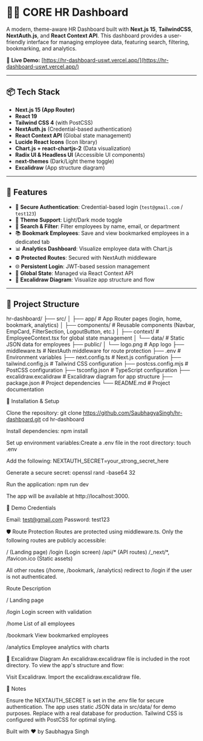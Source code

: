 # 🧑‍💼 CORE HR Dashboard

A modern, theme-aware HR Dashboard built with **Next.js 15**, **TailwindCSS**, **NextAuth.js**, and **React Context API**. This dashboard provides a user-friendly interface for managing employee data, featuring search, filtering, bookmarking, and analytics.

🔗 **Live Demo:** [https://hr-dashboard-uswt.vercel.app/](https://hr-dashboard-uswt.vercel.app/)

---

## 📦 Tech Stack

- **Next.js 15 (App Router)**
- **React 19**
- **Tailwind CSS 4** (with PostCSS)
- **NextAuth.js** (Credential-based authentication)
- **React Context API** (Global state management)
- **Lucide React Icons** (Icon library)
- **Chart.js + react-chartjs-2** (Data visualization)
- **Radix UI & Headless UI** (Accessible UI components)
- **next-themes** (Dark/Light theme toggle)
- **Excalidraw** (App structure diagram)

---

## 🚀 Features

- 🔐 **Secure Authentication**: Credential-based login (`test@gmail.com` / `test123`)
- 🌙 **Theme Support**: Light/Dark mode toggle
- 🔎 **Search & Filter**: Filter employees by name, email, or department
- 📚 **Bookmark Employees**: Save and view bookmarked employees in a dedicated tab
- 📊 **Analytics Dashboard**: Visualize employee data with Chart.js
- ⛔ **Protected Routes**: Secured with NextAuth middleware
- 🌐 **Persistent Login**: JWT-based session management
- 🧠 **Global State**: Managed via React Context API
- 🧾 **Excalidraw Diagram**: Visualize app structure and flow

---

## 📁 Project Structure


hr-dashboard/
├── src/
│   ├── app/                    # App Router pages (login, home, bookmark, analytics)
│   ├── components/             # Reusable components (Navbar, EmpCard, FilterSection, LogoutButton, etc.)
│   ├── context/                # EmployeeContext.tsx for global state management
│   └── data/                   # Static JSON data for employees
├── public/
│   └── logo.png                # App logo
├── middleware.ts               # NextAuth middleware for route protection
├── .env                        # Environment variables
├── next.config.ts              # Next.js configuration
├── tailwind.config.js          # Tailwind CSS configuration
├── postcss.config.mjs          # PostCSS configuration
├── tsconfig.json               # TypeScript configuration
├── excalidraw.excalidraw       # Excalidraw diagram for app structure
├── package.json                # Project dependencies
└── README.md                   # Project documentation


🔧 Installation & Setup

Clone the repository:
git clone https://github.com/SaubhagyaSingh/hr-dashboard.git
cd hr-dashboard


Install dependencies:
npm install


Set up environment variables:Create a .env file in the root directory:
touch .env

Add the following:
NEXTAUTH_SECRET=your_strong_secret_here

Generate a secure secret:
openssl rand -base64 32


Run the application:
npm run dev

The app will be available at http://localhost:3000.



🧪 Demo Credentials

Email: test@gmail.com
Password: test123


🛡 Route Protection
Routes are protected using middleware.ts. Only the following routes are publicly accessible:

/ (Landing page)
/login (Login screen)
/api/* (API routes)
/_next/*, /favicon.ico (Static assets)

All other routes (/home, /bookmark, /analytics) redirect to /login if the user is not authenticated.



Route
Description



/
Landing page


/login
Login screen with validation


/home
List of all employees


/bookmark
View bookmarked employees


/analytics
Employee analytics with charts



🧩 Excalidraw Diagram
An excalidraw.excalidraw file is included in the root directory. To view the app's structure and flow:

Visit Excalidraw.
Import the excalidraw.excalidraw file.


📝 Notes

Ensure the NEXTAUTH_SECRET is set in the .env file for secure authentication.
The app uses static JSON data in src/data/ for demo purposes. Replace with a real database for production.
Tailwind CSS is configured with PostCSS for optimal styling.


Built with ❤️ by Saubhagya Singh
